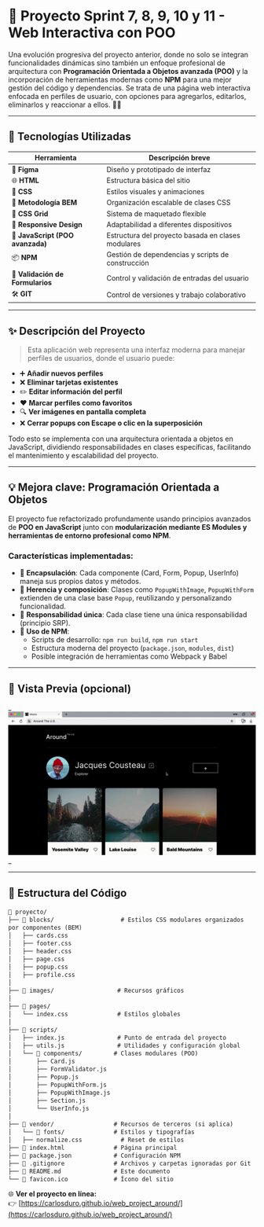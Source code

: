 # 🚀 Proyecto Sprint 7, 8, 9, 10 y 11 - Web Interactiva con POO

Una evolución progresiva del proyecto anterior, donde no solo se integran funcionalidades dinámicas sino también un enfoque profesional de arquitectura con **Programación Orientada a Objetos avanzada (POO)** y la incorporación de herramientas modernas como **NPM** para una mejor gestión del código y dependencias. Se trata de una página web interactiva enfocada en perfiles de usuario, con opciones para agregarlos, editarlos, eliminarlos y reaccionar a ellos. 💬👥

---

## 🧰 Tecnologías Utilizadas

| Herramienta                      | Descripción breve                                  |
| -------------------------------- | -------------------------------------------------- |
| 🎨 **Figma**                     | Diseño y prototipado de interfaz                   |
| 🌐 **HTML**                      | Estructura básica del sitio                        |
| 🎨 **CSS**                       | Estilos visuales y animaciones                     |
| 🔄 **Metodología BEM**           | Organización escalable de clases CSS               |
| 🧱 **CSS Grid**                  | Sistema de maquetado flexible                      |
| 📱 **Responsive Design**         | Adaptabilidad a diferentes dispositivos            |
| 🧠 **JavaScript (POO avanzada)** | Estructura del proyecto basada en clases modulares |
| 📦 **NPM**                       | Gestión de dependencias y scripts de construcción  |
| 🧾 **Validación de Formularios** | Control y validación de entradas del usuario       |
| 🛠️ **GIT**                       | Control de versiones y trabajo colaborativo        |

---

## ✨ Descripción del Proyecto

> Esta aplicación web representa una interfaz moderna para manejar perfiles de usuarios, donde el usuario puede:

- ➕ **Añadir nuevos perfiles**
- ❌ **Eliminar tarjetas existentes**
- ✏️ **Editar información del perfil**
- ❤️ **Marcar perfiles como favoritos**
- 🔍 **Ver imágenes en pantalla completa**
- ❌ **Cerrar popups con Escape o clic en la superposición**

Todo esto se implementa con una arquitectura orientada a objetos en JavaScript, dividiendo responsabilidades en clases específicas, facilitando el mantenimiento y escalabilidad del proyecto.

---

## 💡 Mejora clave: Programación Orientada a Objetos

El proyecto fue refactorizado profundamente usando principios avanzados de **POO en JavaScript** junto con **modularización mediante ES Modules y herramientas de entorno profesional como NPM**.

### Características implementadas:

- 🔹 **Encapsulación**: Cada componente (Card, Form, Popup, UserInfo) maneja sus propios datos y métodos.
- 🔹 **Herencia y composición**: Clases como `PopupWithImage`, `PopupWithForm` extienden de una clase base `Popup`, reutilizando y personalizando funcionalidad.
- 🔹 **Responsabilidad única**: Cada clase tiene una única responsabilidad (principio SRP).
- 🔹 **Uso de NPM**:
  - Scripts de desarrollo: `npm run build`, `npm run start`
  - Estructura moderna del proyecto (`package.json`, `modules`, `dist`)
  - Posible integración de herramientas como Webpack y Babel

---

## 📸 Vista Previa (opcional)

_![Demo de la app](images/moved_project-4-01-eng.gif)
_

---

## 📂 Estructura del Código

```plaintext
📁 proyecto/
├── 📁 blocks/                   # Estilos CSS modulares organizados por componentes (BEM)
│   ├── cards.css
│   ├── footer.css
│   ├── header.css
│   ├── page.css
│   ├── popup.css
│   ├── profile.css
│
├── 📁 images/                  # Recursos gráficos
│
├── 📁 pages/
│   └── index.css              # Estilos globales
│
├── 📁 scripts/
│   ├── index.js               # Punto de entrada del proyecto
│   ├── utils.js               # Utilidades y configuración global
│   └── 📁 components/         # Clases modulares (POO)
│       ├── Card.js
│       ├── FormValidator.js
│       ├── Popup.js
│       ├── PopupWithForm.js
│       ├── PopupWithImage.js
│       ├── Section.js
│       └── UserInfo.js
│
├── 📁 vendor/                 # Recursos de terceros (si aplica)
│   └── 📁 fonts/              # Estilos y tipografías
│   ├── normalize.css           # Reset de estilos
├── 📄 index.html              # Página principal
├── 📄 package.json            # Configuración NPM
├── 📄 .gitignore              # Archivos y carpetas ignoradas por Git
├── 📄 README.md               # Este documento
└── 📄 favicon.ico             # Ícono del sitio
```

🌐 **Ver el proyecto en línea:**  
👉 [https://carlosduro.github.io/web_project_around/](https://carlosduro.github.io/web_project_around/)
